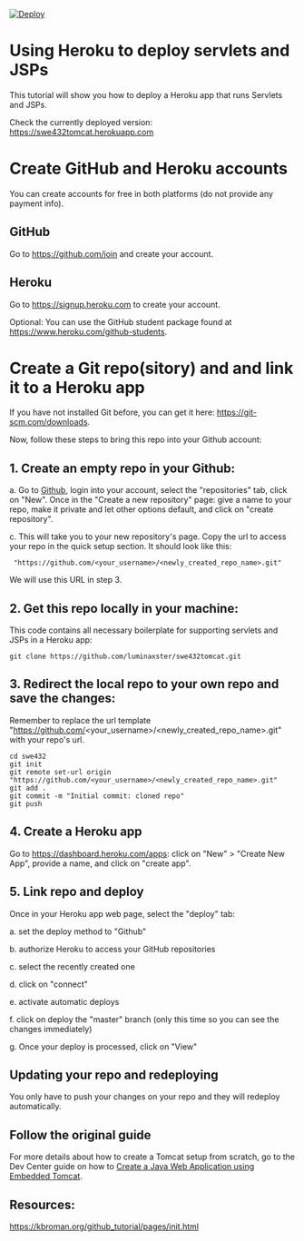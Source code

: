 [![Deploy](https://www.herokucdn.com/deploy/button.svg)](https://heroku.com/deploy)
# Using Heroku to deploy servlets and JSPs

This tutorial will show you how to deploy a Heroku app that runs Servlets and JSPs.

Check the currently deployed version: https://swe432tomcat.herokuapp.com

# Create GitHub and Heroku accounts

You can create accounts for free in both platforms (do not provide any payment info).

## GitHub

Go to https://github.com/join and create your account.

## Heroku

Go to https://signup.heroku.com to create your account.

Optional: You can use the GitHub student package found at https://www.heroku.com/github-students. 

# Create a Git repo(sitory) and and link it to a Heroku app 

If you have not installed Git before, you can get it here: https://git-scm.com/downloads.

Now, follow these steps to bring this repo into your Github account:

## 1. Create an empty repo in your Github:

a. Go to [Github](www.github.com), login into your account, select the "repositories" tab, click on "New". Once in the "Create a new repository" page: give a name to your repo, make it private and let other options default, and click on "create repository".

c. This will take you to your new repository's page. Copy the url to access your repo in the quick setup section.
It should look like this:

``` "https://github.com/<your_username>/<newly_created_repo_name>.git"```

We will use this URL in step 3.

## 2. Get this repo locally in your machine:
This code contains all necessary boilerplate for supporting servlets and JSPs in a Heroku app:
```
git clone https://github.com/luminaxster/swe432tomcat.git
```

## 3. Redirect the local repo to your own repo and save the changes:

Remember to replace the url template "https://github.com/<your_username>/<newly_created_repo_name>.git" with your repo's url.

```
cd swe432
git init
git remote set-url origin "https://github.com/<your_username>/<newly_created_repo_name>.git"
git add .
git commit -m "Initial commit: cloned repo"
git push
```

## 4. Create a Heroku app

Go to https://dashboard.heroku.com/apps: click on "New" > "Create New App", provide a name, and click on "create app".

## 5. Link repo and deploy 

Once in your Heroku app web page, select the "deploy" tab:

 a. set the deploy method to "Github"
 
 b. authorize Heroku to access your GitHub repositories
 
 c. select the recently created one
 
 d. click on "connect"
 
 e. activate automatic deploys
 
 f. click on deploy the "master" branch (only this time so you can see the changes immediately)
 
 g. Once your deploy is processed, click on "View"
 
## Updating your repo and redeploying

You only have to push your changes on your repo and they will redeploy automatically.


## Follow the original guide
For more details about how to create a Tomcat setup from scratch, go to the Dev Center guide on how to [Create a Java Web Application using Embedded Tomcat](https://devcenter.heroku.com/articles/create-a-java-web-application-using-embedded-tomcat).

## Resources: 

https://kbroman.org/github_tutorial/pages/init.html  


